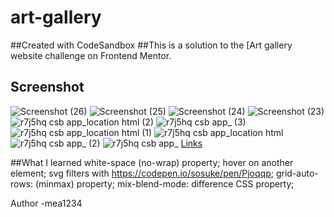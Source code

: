 # art-gallery
##Created with CodeSandbox
##This is a solution to the [Art gallery website challenge on Frontend Mentor. 
##  Screenshot 
  ![Screenshot (26)](https://user-images.githubusercontent.com/117090624/203129138-1d9e6cd8-84d0-45d1-8b1e-a2fbe38af413.png)
![Screenshot (25)](https://user-images.githubusercontent.com/117090624/203129142-2cb0bf15-cece-4306-93a7-1525e8defcdb.png)
![Screenshot (24)](https://user-images.githubusercontent.com/117090624/203129144-5a52ab03-8af1-4405-8813-a17194ff92f7.png)
![Screenshot (23)](https://user-images.githubusercontent.com/117090624/203129145-07e8ed20-a10a-4282-8d39-c5d5ad0ae07f.png)
![r7j5hq csb app_location html (2)](https://user-images.githubusercontent.com/117090624/203129148-a020c7c2-3f8b-4b6d-a2e0-c1012ac13f82.png)
![r7j5hq csb app_ (3)](https://user-images.githubusercontent.com/117090624/203129152-ceabe92d-6d2a-42c4-a836-c0faa8f9be24.png)
![r7j5hq csb app_location html (1)](https://user-images.githubusercontent.com/117090624/203129154-9aed627e-54e8-498c-aea5-697fde585a70.png)
![r7j5hq csb app_location html](https://user-images.githubusercontent.com/117090624/203129158-4cd2e86b-e02f-4740-96ca-ef77b352d350.png)
![r7j5hq csb app_ (2)](https://user-images.githubusercontent.com/117090624/203129161-56a661c9-fbd9-485f-886b-227fa84c2994.png)
![r7j5hq csb app_](https://user-images.githubusercontent.com/117090624/203129165-311e2f86-e84d-4327-8b78-6fa2e62e112d.png)
[Links](#links)

 ##What I learned
    white-space (no-wrap) property;
    hover on another element;
    svg filters with https://codepen.io/sosuke/pen/Pjoqqp;
    grid-auto-rows: (minmax) property; 
    mix-blend-mode: difference CSS property; 
  
   Author -mea1234
